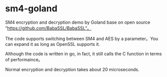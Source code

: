 # sm4-goland
SM4 encryption and decryption demo by Goland base on open source “https://github.com/BabaSSL/BabaSSL”。 

The code supports switching between SM4 and AES by a parameter。You can expand it as long as OpenSSL supports it.

Although the code is written in go, in fact, it still calls the C function in terms of performaince。

Normal encryption and decryption takes about 20 microseconds.
